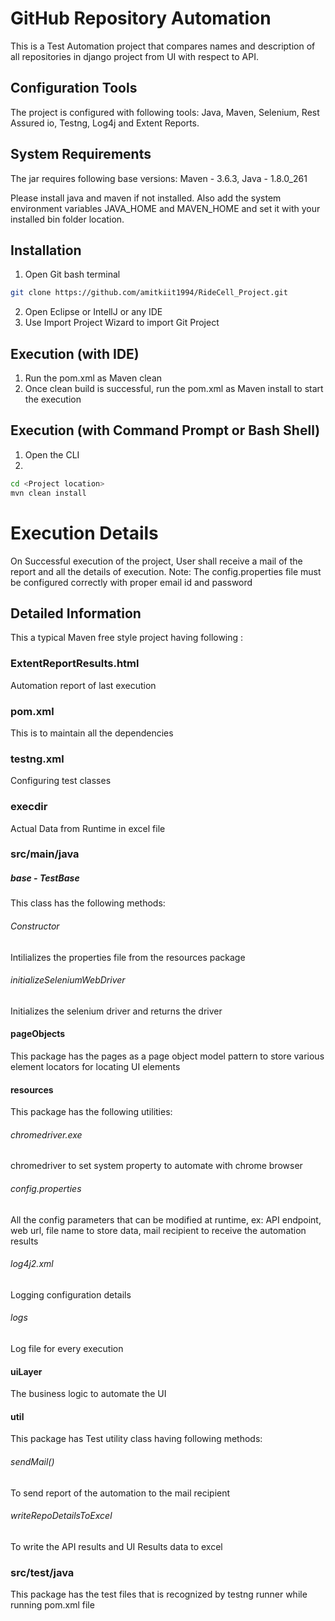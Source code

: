 # GitHub Repository Automation

This is a Test Automation project that compares names and description of all repositories in django project from UI with respect to API.

## Configuration Tools

The project is configured with following tools: Java, Maven, Selenium, Rest Assured io, Testng, Log4j and Extent Reports.

## System Requirements

The jar requires following base versions:
Maven - 3.6.3, 
Java  - 1.8.0_261

Please install java and maven if not installed.
Also add the system environment variables JAVA_HOME and MAVEN_HOME and set it with your installed bin folder location.

## Installation

1. Open Git bash terminal
```bash
git clone https://github.com/amitkiit1994/RideCell_Project.git
```
2. Open Eclipse or IntellJ or any IDE
3. Use Import Project Wizard to import Git Project

## Execution (with IDE)

1. Run the pom.xml as Maven clean
2. Once clean build is successful, run the pom.xml as Maven install to start the execution

## Execution (with Command Prompt or Bash Shell)

1. Open the CLI
2. 
```bash
cd <Project location>
mvn clean install
```

# Execution Details
On Successful execution of the project, User shall receive a mail of the report and all the details of execution.
Note: The config.properties file must be configured correctly with proper email id and password

## Detailed Information

This a typical Maven free style project having following :
### ExtentReportResults.html
Automation report of last execution
### pom.xml
This is to maintain all the dependencies
### testng.xml
Configuring test classes
### execdir
Actual Data from Runtime in excel file
### src/main/java
##### base - TestBase
This class has the following methods:
###### Constructor
Intilializes the properties file from the resources package
###### initializeSeleniumWebDriver
Initializes the selenium driver and returns the driver
#### pageObjects
This package has the pages as a page object model pattern to store various element locators for locating UI elements
#### resources
This package has the following utilities:
###### chromedriver.exe
chromedriver to set system property to automate with chrome browser
###### config.properties
All the config parameters that can be modified at runtime, ex: API endpoint, web url, file name to store data, mail recipient to receive the automation results
###### log4j2.xml
Logging configuration details
###### logs
Log file for every execution
#### uiLayer
The business logic to automate the UI
#### util
This package has Test utility class having following methods:
###### sendMail()
To send report of the automation to the mail recipient
###### writeRepoDetailsToExcel
To write the API results and UI Results data to excel
### src/test/java
This package has the test files that is recognized by testng runner while running pom.xml file
